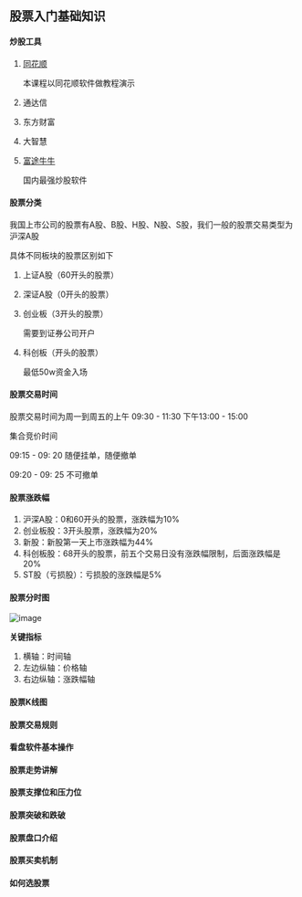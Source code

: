 ## 股票入门基础知识

#### 炒股工具

1. [同花顺](http://activity.ths123.com/html/free/150324/)

   本课程以同花顺软件做教程演示

2. 通达信

3. 东方财富

4. 大智慧

5. [富途牛牛](https://www.futunn.com/download/windows?lang=zh-CN)

   国内最强炒股软件

#### 股票分类

我国上市公司的股票有A股、B股、H股、N股、S股，我们一般的股票交易类型为沪深A股

具体不同板块的股票区别如下

1. 上证A股（60开头的股票）

2. 深证A股（0开头的股票）

3. 创业板（3开头的股票）

   需要到证券公司开户

4. 科创板（开头的股票）

   最低50w资金入场

#### 股票交易时间

股票交易时间为周一到周五的上午 09:30 - 11:30 下午13:00 - 15:00

集合竞价时间

09:15 - 09: 20 随便挂单，随便撤单

09:20 - 09: 25 不可撤单

#### 股票涨跌幅

1. 沪深A股：0和60开头的股票，涨跌幅为10%
2. 创业板股：3开头股票，涨跌幅为20%
3. 新股：新股第一天上市涨跌幅为44%
4. 科创板股：68开头的股票，前五个交易日没有涨跌幅限制，后面涨跌幅是20%
5. ST股（亏损股）：亏损股的涨跌幅是5%

#### 股票分时图

![image](https://cdn.jsdelivr.net/gh/Andre235/-community@master/src/image.7gn8ynmxafw0.png)

**关键指标**

1. 横轴：时间轴
2. 左边纵轴：价格轴
3. 右边纵轴：涨跌幅轴

#### 股票K线图

#### 股票交易规则

#### 看盘软件基本操作

#### 股票走势讲解

#### 股票支撑位和压力位

#### 股票突破和跌破

#### 股票盘口介绍

#### 股票买卖机制

#### 如何选股票

